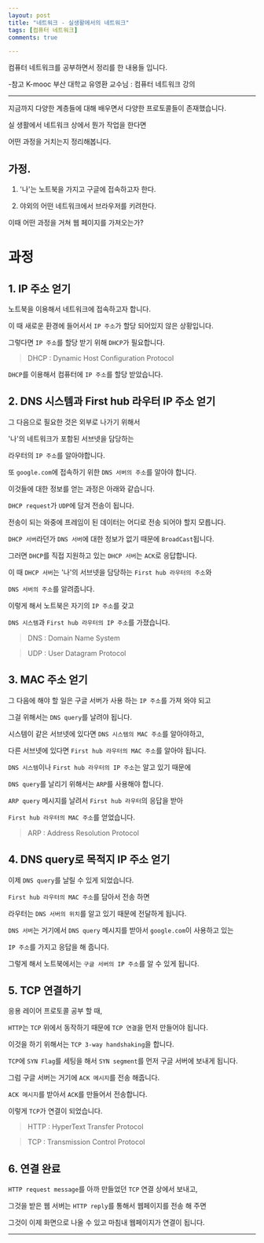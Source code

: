 ```yaml
---
layout: post
title: "네트워크 - 실생활에서의 네트워크"
tags: [컴퓨터 네트워크]
comments: true

---
```


컴퓨터 네트워크를 공부하면서 정리를 한 내용들 입니다.

-참고 K-mooc 부산 대학교 유영환 교수님 : 컴퓨터 네트워크 강의

---

지금까지 다양한 계층들에 대해 배우면서 다양한 프로토콜들이 존재했습니다.

실 생활에서 네트워크 상에서 뭔가 작업을 한다면 

어떤 과정을 거치는지 정리해봅니다.

## 가정.

1. '나'는 노트북을 가지고 구글에 접속하고자 한다.

2. 야외의 어떤 네트워크에서 브라우저를 키려한다.

이때 어떤 과정을 거쳐 웹 페이지를 가져오는가?

# 과정

## 1. IP 주소 얻기

노트북을 이용해서 네트워크에 접속하고자 합니다.

이 때 새로운 환경에 들어서서 `IP 주소`가 할당 되어있지 않은 상황입니다.

그렇다면 `IP 주소`를 할당 받기 위해 `DHCP`가 필요합니다.
 
>  DHCP : Dynamic Host Configuration Protocol 

`DHCP`를 이용해서 컴퓨터에 `IP 주소`를 할당 받았습니다.

## 2. DNS 시스템과 First hub 라우터 IP 주소 얻기

그 다음으로 필요한 것은 외부로 나가기 위해서 

'나'의 네트워크가 포함된 서브넷을 담당하는 

라우터의 `IP 주소`를 알아야합니다.

또 `google.com`에 접속하기 위한 `DNS 서버의 주소`를 알아야 합니다.

이것들에 대한 정보를 얻는 과정은 아래와 같습니다.

`DHCP request`가 `UDP`에 담겨 전송이 됩니다.

전송이 되는 와중에 프레임이 된 데이터는 어디로 전송 되어야 할지 모릅니다.

`DHCP 서버`라던가 `DNS 서버`에 대한 정보가 없기 때문에 `BroadCast`됩니다.

그러면 `DHCP`를 직접 지원하고 있는 `DHCP 서버`는 `ACK`로 응답합니다.

이 때 `DHCP 서버`는 '나'의 서브넷을 담당하는 `First hub 라우터의 주소`와

`DNS 서버의 주소`를 알려줍니다.

이렇게 해서 노트북은 자기의 `IP 주소`를 갖고 

`DNS 시스템`과 `First hub 라우터의 IP 주소`를 가졌습니다.

> DNS : Domain Name System

> UDP : User Datagram Protocol

## 3. MAC 주소 얻기

그 다음에 해야 할 일은 구글 서버가 사용 하는 `IP 주소`를 가져 와야 되고 

그걸 위해서는 `DNS query`를 날려야 됩니다.

시스템이 같은 서브넷에 있다면 `DNS 시스템의 MAC 주소`를 알아야하고,

다른 서브넷에 있다면 `First hub 라우터의 MAC 주소`를 알아야 됩니다.

`DNS 시스템`이나 `First hub 라우터의 IP 주소`는 알고 있기 때문에

`DNS query`를 날리기 위해서는 `ARP`를 사용해야 합니다.

`ARP query` 메시지를 날려서 `First hub 라우터`의 응답을 받아 

`First hub 라우터의 MAC 주소`를 얻었습니다.

> ARP : Address Resolution Protocol

## 4. DNS query로 목적지 IP 주소 얻기

이제 `DNS query`를 날릴 수 있게 되었습니다.

`First hub 라우터의 MAC 주소`를 담아서 전송 하면

라우터는 `DNS 서버의 위치`를 알고 있기 때문에 전달하게 됩니다.

`DNS 서버`는 거기에서 `DNS query` 메시지를 받아서 `google.com`이 사용하고 있는 

`IP 주소`를 가지고 응답을 해 줍니다.

그렇게 해서 노트북에서는 `구글 서버의 IP 주소`를 알 수 있게 됩니다.

## 5. TCP 연결하기

응용 레이어 프로토콜 공부 할 때,

`HTTP`는 `TCP` 위에서 동작하기 때문에 `TCP 연결`을 먼저 만들어야 됩니다. 

이것을 하기 위해서는 `TCP 3-way handshaking`을 합니다. 

`TCP`에 `SYN Flag`를 세팅을 해서 `SYN segment`를 먼저 구글 서버에 보내게 됩니다.

그럼 구글 서버는 거기에 `ACK 메시지`를 전송 해줍니다.

`ACK 메시지`를 받아서 `ACK`를 만들어서 전송합니다.

이렇게 `TCP`가 연결이 되었습니다.

> HTTP : HyperText Transfer Protocol

> TCP : Transmission Control Protocol

## 6. 연결 완료

`HTTP request message`를 아까 만들었던 `TCP` 연결 상에서 보내고,

그것을 받은 웹 서버는 `HTTP reply`를 통해서 웹페이지를 전송 해 주면 

그것이 이제 화면으로 나올 수 있고 마침내 웹페이지가 연결이 됩니다.

---
